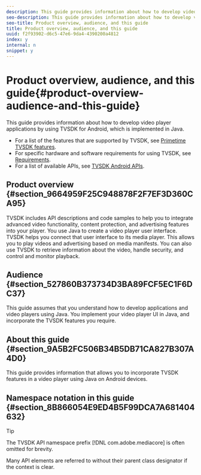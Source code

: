```yaml
---
description: This guide provides information about how to develop video player applications by using TVSDK for Android, which is implemented in Java.
seo-description: This guide provides information about how to develop video player applications by using TVSDK for Android, which is implemented in Java.
seo-title: Product overview, audience, and this guide
title: Product overview, audience, and this guide
uuid: f2f93902-d6c5-47e6-9da4-4390200a4812
index: y
internal: n
snippet: y
---
```


# Product overview, audience, and this guide{#product-overview-audience-and-this-guide}

This guide provides information about how to develop video player applications by using TVSDK for Android, which is implemented in Java.

<a id="section_FC24E86A2E6442B8A3769160769BBDFA"></a>

* For a list of the features that are supported by TVSDK, see [Primetime TVSDK features](../overview-prod-audience-guide/c-psdk-android-2.5-overview-of-the-player.md#c_psdk_overview-of-the-player-features). 
* For specific hardware and software requirements for using TVSDK, see [Requirements](../c-psdk-android-2.5-requirements.md#c_psdk_requirements). 
* For a list of available APIs, see [TVSDK Android APIs](https://help.adobe.com/en_US/primetime/api/psdk/javadoc_2.5/).

## Product overview {#section_9664959F25C948878F2F7EF3D360CA95}

TVSDK includes API descriptions and code samples to help you to integrate advanced video functionality, content protection, and advertising features into your player. You use Java to create a video player user interface. TVSDK helps you connect that user interface to its media player. This allows you to play videos and advertising based on media manifests. You can also use TVSDK to retrieve information about the video, handle security, and control and monitor playback.

## Audience {#section_527860B373734D3BA89FCF5EC1F6DC37}

This guide assumes that you understand how to develop applications and video players using Java. You implement your video player UI in Java, and incorporate the TVSDK features you require.

## About this guide {#section_9A5B2FC506B34B5DB71CA827B307A4D0}

This guide provides information that allows you to incorporate TVSDK features in a video player using Java on Android devices.

## Namespace notation in this guide {#section_8B866054E9ED4B5F99DCA7A681404632}

>[!TIP]
>
>The TVSDK API namespace prefix [!DNL com.adobe.mediacore] is often omitted for brevity. 
>
>Many API elements are referred to without their parent class designator if the context is clear.

